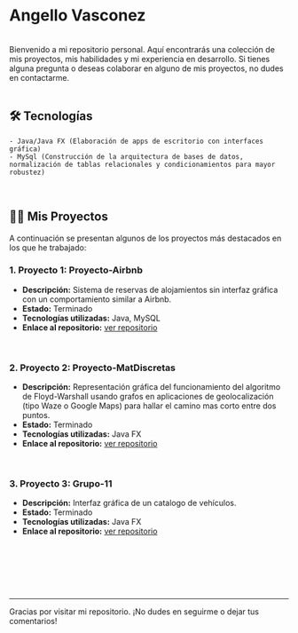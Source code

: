 # Angello Vasconez
<br>
Bienvenido a mi repositorio personal. Aquí encontrarás una colección de mis proyectos, mis habilidades y mi experiencia en desarrollo. Si tienes alguna pregunta o deseas colaborar en alguno de mis proyectos, no dudes en contactarme.
<br>
<br>

## 🛠️ Tecnologías
    - Java/Java FX (Elaboración de apps de escritorio con interfaces gráfica)
    - MySql (Construcción de la arquitectura de bases de datos, normalización de tablas relacionales y condicionamientos para mayor robustez)

<br>

## 🧑‍💻 Mis Proyectos

A continuación se presentan algunos de los proyectos más destacados en los que he trabajado:

### 1. **Proyecto 1: Proyecto-Airbnb**
   - **Descripción:** Sistema de reservas de alojamientos sin interfaz gráfica con un comportamiento similar a Airbnb.
   - **Estado:** Terminado
   - **Tecnologías utilizadas:** Java, MySQL
   - **Enlace al repositorio:** [ver repositorio](https://github.com/Alvasconv/Proyecto-Airbnb)    
<br>

### 2. **Proyecto 2: Proyecto-MatDiscretas**
   - **Descripción:** Representación gráfica del funcionamiento del algoritmo de Floyd-Warshall usando grafos en aplicaciones de geolocalización (tipo Waze o Google Maps) para hallar el camino mas corto entre dos puntos.
   - **Estado:** Terminado
   - **Tecnologías utilizadas:** Java FX
   - **Enlace al repositorio:** [ver repositorio](https://github.com/Alvasconv/Proyecto-MatDiscretas/tree/main/Proyecto-MatDiscretas)
<br>

### 3. **Proyecto 3: Grupo-11**
   - **Descripción:** Interfaz gráfica de un catalogo de vehículos.
   - **Estado:** Terminado
   - **Tecnologías utilizadas:** Java FX
   - **Enlace al repositorio:** [ver repositorio](https://github.com/Alvasconv/Grupo-11)
<br>
<br>
<br>
<br>
<br>

---

Gracias por visitar mi repositorio. ¡No dudes en seguirme o dejar tus comentarios!
